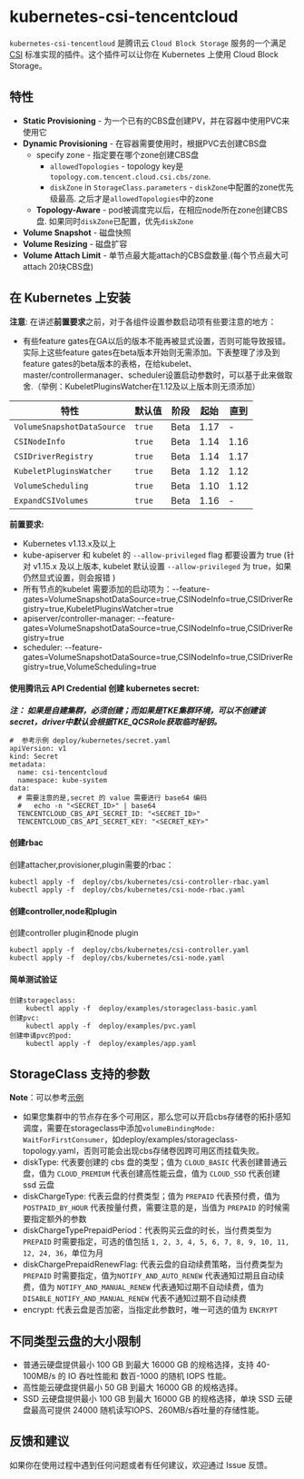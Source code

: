 # kubernetes-csi-tencentcloud

`kubernetes-csi-tencentloud` 是腾讯云 `Cloud Block Storage` 服务的一个满足 [CSI](https://github.com/container-storage-interface/spec) 标准实现的插件。这个插件可以让你在 Kubernetes 上使用 Cloud Block Storage。

## 特性
* **Static Provisioning** - 为一个已有的CBS盘创建PV，并在容器中使用PVC来使用它
* **Dynamic Provisioning** - 在容器需要使用时，根据PVC去创建CBS盘
    * specify zone - 指定要在哪个zone创建CBS盘
        * `allowedTopologies` - topology key是`topology.com.tencent.cloud.csi.cbs/zone`.
        * `diskZone` in `StorageClass.parameters` - `diskZone`中配置的zone优先级最高. 之后才是`allowedTopologies`中的zone
    * **Topology-Aware** - pod被调度完以后，在相应node所在zone创建CBS盘. 如果同时`diskZone`已配置，优先`diskZone`
* **Volume Snapshot** - 磁盘快照
* **Volume Resizing** - 磁盘扩容
* **Volume Attach Limit** - 单节点最大能attach的CBS盘数量.(每个节点最大可attach 20块CBS盘)

## 在 Kubernetes 上安装

**注意**:
在讲述**前置要求**之前，对于各组件设置参数启动项有些要注意的地方：
- 有些feature gates在GA以后的版本不能再被显式设置，否则可能导致报错。实际上这些feature gates在beta版本开始则无需添加。下表整理了涉及到feature gates的beta版本的表格，在给kubelet、master/controllermanager、scheduler设置启动参数时，可以基于此来做取舍.（举例：KubeletPluginsWatcher在1.12及以上版本则无须添加）

| 特性                         | 默认值    | 阶段   | 起始   | 直到   |
| -------------------------- | ------ | ---- | ---- | ---- |
| `VolumeSnapshotDataSource` | `true` | Beta | 1.17 | -    |
| `CSINodeInfo`              | `true` | Beta | 1.14 | 1.16 |
| `CSIDriverRegistry`        | `true` | Beta | 1.14 | 1.17 |
| `KubeletPluginsWatcher`    | `true` | Beta | 1.12 | 1.12 |
| `VolumeScheduling`         | `true` | Beta | 1.10 | 1.12 |
| `ExpandCSIVolumes`         | `true` | Beta | 1.16 | - |

**前置要求:**

* Kubernetes v1.13.x及以上
* kube-apiserver 和 kubelet 的 `--allow-privileged` flag 都要设置为 true (针对 v1.15.x 及以上版本, kubelet 默认设置 `--allow-privileged` 为 true，如果仍然显式设置，则会报错 )
* 所有节点的kubelet 需要添加的启动项为：--feature-gates=VolumeSnapshotDataSource=true,CSINodeInfo=true,CSIDriverRegistry=true,KubeletPluginsWatcher=true
* apiserver/controller-manager:  --feature-gates=VolumeSnapshotDataSource=true,CSINodeInfo=true,CSIDriverRegistry=true
* scheduler: --feature-gates=VolumeSnapshotDataSource=true,CSINodeInfo=true,CSIDriverRegistry=true,VolumeScheduling=true



####  使用腾讯云 API Credential 创建 kubernetes secret:
***注： 如果是自建集群，必须创建；而如果是TKE集群环境，可以不创建该secret，driver中默认会根据TKE_QCSRole获取临时秘钥。***

```
#  参考示例 deploy/kubernetes/secret.yaml
apiVersion: v1
kind: Secret
metadata:
  name: csi-tencentcloud
  namespace: kube-system
data:
  # 需要注意的是,secret 的 value 需要进行 base64 编码
  #   echo -n "<SECRET_ID>" | base64
  TENCENTCLOUD_CBS_API_SECRET_ID: "<SECRET_ID>"
  TENCENTCLOUD_CBS_API_SECRET_KEY: "<SECRET_KEY>"
```


#### 创建rbac

创建attacher,provisioner,plugin需要的rbac：

```
kubectl apply -f  deploy/cbs/kubernetes/csi-controller-rbac.yaml
kubectl apply -f  deploy/cbs/kubernetes/csi-node-rbac.yaml
```

#### 创建controller,node和plugin
创建controller plugin和node plugin

```
kubectl apply -f  deploy/cbs/kubernetes/csi-controller.yaml
kubectl apply -f  deploy/cbs/kubernetes/csi-node.yaml
```

#### 简单测试验证

```
创建storageclass:
    kubectl apply -f  deploy/examples/storageclass-basic.yaml
创建pvc:
    kubectl apply -f  deploy/examples/pvc.yaml
创建申请pvc的pod:
    kubectl apply -f  deploy/examples/app.yaml
```


## StorageClass 支持的参数

**Note**：可以参考[示例](https://github.com/TencentCloud/kubernetes-csi-tencentcloud/blob/master/deploy/cbs/examples/storageclass-examples.yaml)

* 如果您集群中的节点存在多个可用区，那么您可以开启cbs存储卷的拓扑感知调度，需要在storageclass中添加`volumeBindingMode: WaitForFirstConsumer`，如deploy/examples/storageclass-topology.yaml，否则可能会出现cbs存储卷因跨可用区而挂载失败。
* diskType: 代表要创建的 cbs 盘的类型；值为 `CLOUD_BASIC` 代表创建普通云盘，值为 `CLOUD_PREMIUM` 代表创建高性能云盘，值为 `CLOUD_SSD` 代表创建 ssd 云盘
* diskChargeType: 代表云盘的付费类型；值为 `PREPAID` 代表预付费，值为 `POSTPAID_BY_HOUR` 代表按量付费，需要注意的是，当值为 `PREPAID` 的时候需要指定额外的参数
* diskChargeTypePrepaidPeriod：代表购买云盘的时长，当付费类型为 `PREPAID` 时需要指定，可选的值包括 `1, 2, 3, 4, 5, 6, 7, 8, 9, 10, 11, 12, 24, 36`，单位为月
* diskChargePrepaidRenewFlag: 代表云盘的自动续费策略，当付费类型为 `PREPAID` 时需要指定，值为`NOTIFY_AND_AUTO_RENEW` 代表通知过期且自动续费，值为 `NOTIFY_AND_MANUAL_RENEW` 代表通知过期不自动续费，值为 `DISABLE_NOTIFY_AND_MANUAL_RENEW` 代表不通知过期不自动续费
* encrypt: 代表云盘是否加密，当指定此参数时，唯一可选的值为 `ENCRYPT`

## 不同类型云盘的大小限制

* 普通云硬盘提供最小 100 GB 到最大 16000 GB 的规格选择，支持 40-100MB/s 的 IO 吞吐性能和 数百-1000 的随机 IOPS 性能。
* 高性能云硬盘提供最小 50 GB 到最大 16000 GB 的规格选择。
* SSD 云硬盘提供最小 100 GB 到最大 16000 GB 的规格选择，单块 SSD 云硬盘最高可提供 24000 随机读写IOPS、260MB/s吞吐量的存储性能。


## 反馈和建议
如果你在使用过程中遇到任何问题或者有任何建议，欢迎通过 Issue 反馈。
